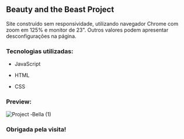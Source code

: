## Beauty and the Beast Project

Site construído sem responsividade, utilizando navegador Chrome com zoom em 125% e monitor de 23". Outros valores podem apresentar desconfigurações na página.

### Tecnologias utilizadas:

- JavaScript

- HTML

- CSS

### Preview:
![Project ‐Bella (1)](https://user-images.githubusercontent.com/73259410/105615290-3c29d800-5dae-11eb-93cc-2e8d12fac28d.gif)


### Obrigada pela visita!
